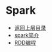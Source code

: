 # Spark

* [返回上层目录](../big-data.md)
* [spark简介](spark-introduction/spark-introduction.md)
* [RDD编程](rdd/rdd.md)



